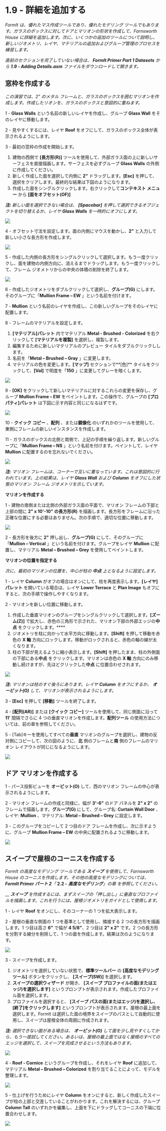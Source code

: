 # 1.9 - 詳細を追加する

_FormIt は、優れたマス作成ツールであり、優れたモデリング ツールでもあります。ガラスのボックスに対してドアとマリオンの形状を作成して、Farnsworth House に詳細を追加します。次に、いくつかの追加のツールについて説明し、新しいジオメトリ、レイヤ、マテリアルの追加およびグループ管理のプロセスを練習します。_

_直前のセクションを完了していない場合は、_ _**FormIt Primer Part 1 Datasets**_ _から_ _**1.9 - Adding Details.axm** ファイルをダウンロードして開きます。_

## **窓枠を作成する**

_この演習では、2" のメタル フレームと、ガラスのボックスを囲むマリオンを作成します。作成したリオンを、ガラスのボックスと意図的に重ねます。_

1 - **Glass Walls** という名前の新しいレイヤを作成し、グループ **Glass Wall** をそのレイヤに移動します。

2 - 見やすくするには、レイヤ **Roof** をオフにして、ガラスのボックス全体が表示されるようにします。

3 - 最初の窓枠の作成を開始します。

1. 建物の西側で **[長方形(R)]** ツールを使用して、外部ガラス面の上に新しいサーフェスを直接描画します。サーフェスを必ずグループ **Glass Walls** の外側に作成してください。
2. 新しく作成した面を選択して内側に **2"** ドラッグします。**[Esc]** を押して、選択をクリアします。最終的な結果は下図のようになります。
3. 作成した面をシングルクリックします。右クリックして**コンテキスト メニュー** から **[面をオフセット(OF)]**

_**注:**_ _新しい面を選択できない場合は、_ _**[Spacebar]**_ _を押して選択できるオブジェクトを切り替えるか、レイヤ_ _**Glass Walls**_ _を一時的にオフにします。_

![](../../.gitbook/assets/0.jpeg)

4 - オフセット寸法を設定します。面の内側にマウスを動かし、**2"** と入力して新しい小さな長方形を作成します。

![](<../../.gitbook/assets/1 (9).png>)

5 - 作成した内側の長方形をシングルクリックして選択します。もう一度クリックし、面を建物の内側方向に、消えるまでドラッグします。もう一度クリックして、フレーム ジオメトリからの中央の体積の削除を終了します。

![](<../../.gitbook/assets/2 (21).png>)

6 - 作成したジオメトリをダブルクリックして選択し、**グループ(G)** にします。そのグループに「**Mullion Frame – EW** 」という名前を付けます​。

7 - **Mullion** という名前のレイヤを作成し、この新しいグループをそのレイヤに配置します。

8 - フレームのマテリアルを設定します。

1. **[マテリアル]パレット** 内でマテリアル **Metal - Brushed - Colorized** を右クリックして **[マテリアルを複製]** を選択し、複製します。
2. 編集するために新しいマテリアルのプレビュー タイルをダブルクリックしします。
3. 名前を「**Metal – Brushed – Gray** 」に変更します。
4. マテリアルの色を変更します。**[マップ]** セクションで**[色]** タイルをクリックして、**[Val]** で明度を「**150** 」に変更してグレーを暗くします。

![](<../../.gitbook/assets/3 (4).png>)

9 - **[OK]** をクリックして新しいマテリアルに対するこれらの変更を保存し、グループ **Mullion Frame – EW** をペイントします。この操作で、グループの **[プロパティ]パレット** は下図に示す内容と同じになるはずです。

![](<../../.gitbook/assets/4 (2).jpeg>)

10 - **クイック コピー** 、**配列** 、または**鏡像化** のいずれかのツールを使用して、東側にフレームの新しいインスタンスを作成します。

11 - ガラスのボックスの北側と南側で、上記の手順を繰り返します。新しいグループに「**Mullion Frame – NS** 」という名前を付けます。ペイントして、レイヤ **Mullion** に配置するのを忘れないでください。

![](<../../.gitbook/assets/5 (16) (1).png>)

_**注:**_ _マリオン フレームは、コーナーで互いに重なっています。これは意図的に行われています。上の結果は、レイヤ_ _**Glass Wall**_ _および_ _**Column**_ _をオフにした状態のマリオン フレーム ジオメトリを示しています。_

**マリオンを作成する**

1 - 建物の南側または北側の外部ガラス面の平面で、マリオン フレームの下部と上部の間に **2" x 10'-10" の長方形(R)** を描画します。長方形をフレームに沿った正確な位置にする必要はありません。次の手順で、適切な位置に移動します。

![](<../../.gitbook/assets/6 (11).png>)

2 - 長方形を後方に **2"** 押し出し、**グループ(G)** にして、そのグループに「**Mullion – Vertical** 」という名前を付けます。グループをレイヤ **Mullion** に配置し、マテリアル **Metal – Brushed – Grey** を使用してペイントします。

**マリオンの位置を指定する**

_次に、最初のマリオンの位置を、中心が柱の_ _**中点**_ _上となるように設定します。_

1 - レイヤ **Column** がオフの場合はオンにして、柱を再度表示します。**[レイヤ]パレット** を開いている場合は、レイヤ **Lower Terrace** と **Plan Image** もオフにすると、次の手順で操作しやすくなります。

2 - マリオンを新しい位置に移動します。

1. 作成した垂直マリオンのグループをシングルクリックして選択します。**[ズーム(Z)]** で拡大し、赤色の三角形で示された、マリオン下部の外部エッジの**中点** をクリックします。****
2. ジオメトリを柱に向かって水平方向に移動します。**[Shift]** を押して移動を赤色の **X 軸** 方向にロックします。移動がロックされると、赤色の軸の線が太くなります。
3. 柱の下部が見えるように縮小表示します。**[Shift]** を押したまま、柱の外側面の下部にある**中点** をクリックします。マリオンは赤色の **X 軸** 方向にのみ移動し続けますが、先ほどクリックした**中点** に位置合わせされます。

![](<../../.gitbook/assets/7 (1) (1).jpeg>)

_**注:**_ _マリオンは柱のすぐ後ろにあります。レイヤ_ _**Column**_ _をオフにするか、_ _**オービット(O)**_ _して、マリオンが表示されるようにします。_

3 - **[Esc]** を押して **[移動]** ツールを終了します。

4 - **[配列(AR)]** または **[クイック コピー]** ツールを使用して、同じ側面に沿って **11'** 間隔でさらに 4 つの垂直マリオンを作成します。**配列ツール** の使用方法については、前の章を参照してください。

5 - [Tab]キーを使用してすべての**垂直** マリオンのグループを選択し、建物の反対側にコピーして、次の図のように、**北** 側のフレームと**南** 側のフレームのマリオン レイアウトが同じになるようにします。

![](<../../.gitbook/assets/8 (6).png>)

## **ドア マリオンを作成する**

1 - パース投影ビューを **オービット(O)** して、西のマリオン フレームの中心が表示されるようにします。

2 - マリオン フレームの作成と同様に、幅が **3'-6"** のドア パネルを **2" x 2"** のフレームで描画します。**グループ(G)** にして、グループ名: **Curtain Wall Door** 、レイヤ: **Mullion** 、マテリアル: **Metal – Brushed – Grey** に設定します。

3 - このグループをコピーして 2 つ目のドア フレームを作成し、次に示すように、グループ **Mullion Frame – EW** の中央に配置されるように移動します。

![](../../.gitbook/assets/9.jpeg)

## **スイープで屋根のコーニスを作成する**

_FormIt の高度なモデリング ツールである_ _**スイープ** を使用して、Farnsworth House のコーニスを作成します。その他の高度なモデリングについては、_ _**FormIt Primer パート 2**「_ **2.2 -** _**高度なモデリング**」の章_ _を参照してください。_

__ _**スイープ**_ _を作成するには、まずスイープの「押し出し」に垂直なプロファイルを描画します。これを行うには、屋根ジオメトリをガイドとして使用します。_

1 - レイヤ **Roof** をオンにし、そのコーナーの 1 つを拡大表示します。

2 - 屋根の垂直な側面の 1 つを基準として使用し、隣接する 2 つの長方形を描画します。1 つ目は高さ **6"** で幅が **4 5/8"**、2 つ目は **2" x 2"** です。2 つの長方形を分割する線分を削除して、1 つの面を作成します。結果は次のようになります。

![](<../../.gitbook/assets/10 (1).jpeg>)

3 - スイープを作成します。

1. ジオメトリを選択していない状態で、**標準ツールバー** の **[高度なモデリング ツール]** ボタンをクリックし、 **[スイープ(SW)]** を選択します。
2. **スイープの選択ウィザード** が開き、 **[スイープ プロファイルの面(またはエッジ)を選択します]** というプロンプトが表示されます。作成したプロファイル面を選択します。
3. プロファイルを選択すると、 **[スイープ パスの面(またはエッジ)を選択し、[終了]をクリックします]** というプロンプトが表示されます。屋根の最上面を選択します。FormIt は選択した面の境界をスイープのパスとして自動的に使用し、スイープは屋根全体の周囲に作成されます。

_**注:**_ _選択できない面がある場合は、_ _**オービット(O)**_ _して面を少し見やすくしてから、もう一度試してください。あるいは、屋根の最上面ではなく屋根のすべてのエッジを選択して、スイープを完成させるという方法もあります。_

![](<../../.gitbook/assets/11 (2).png>)

4 - **Roof - Cornice** というグループを作成し、それをレイヤ **Roof** に追加して、マテリアル **Metal – Brushed – Colorized** を割り当てることによって、モデルを整理します。

![](<../../.gitbook/assets/12 (1).png>)

5 - 仕上げを行うためにレイヤ **Column** をオンにすると、新しく作成したスイープが柱の上部と交差していることがわかります。これを解決するには、グループ **Column Tall** のいずれかを編集し、上面を下にドラッグしてコーニスの下端に位置合わせします。

![](<../../.gitbook/assets/13 (5).png>)
